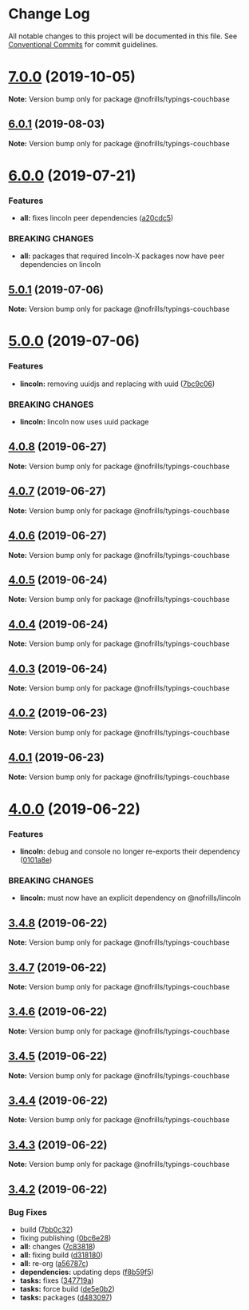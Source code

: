 # Change Log

All notable changes to this project will be documented in this file.
See [Conventional Commits](https://conventionalcommits.org) for commit guidelines.

# [7.0.0](https://github.com/nativecode-dev/nofrills/compare/@nofrills/typings-couchbase@7.0.0-next.0...@nofrills/typings-couchbase@7.0.0) (2019-10-05)

**Note:** Version bump only for package @nofrills/typings-couchbase





## [6.0.1](https://github.com/nativecode-dev/nofrills/compare/@nofrills/typings-couchbase@6.0.1-next.2...@nofrills/typings-couchbase@6.0.1) (2019-08-03)

**Note:** Version bump only for package @nofrills/typings-couchbase





# [6.0.0](https://github.com/nativecode-dev/nofrills/compare/@nofrills/typings-couchbase@5.0.1...@nofrills/typings-couchbase@6.0.0) (2019-07-21)


### Features

* **all:** fixes lincoln peer dependencies ([a20cdc5](https://github.com/nativecode-dev/nofrills/commit/a20cdc5))


### BREAKING CHANGES

* **all:** packages that required lincoln-X packages now have peer dependencies on lincoln





## [5.0.1](https://github.com/nativecode-dev/nofrills/compare/@nofrills/typings-couchbase@4.0.7...@nofrills/typings-couchbase@5.0.1) (2019-07-06)

**Note:** Version bump only for package @nofrills/typings-couchbase





# [5.0.0](https://github.com/nativecode-dev/nofrills/compare/@nofrills/typings-couchbase@4.0.8...@nofrills/typings-couchbase@5.0.0) (2019-07-06)


### Features

* **lincoln:** removing uuidjs and replacing with uuid ([7bc9c06](https://github.com/nativecode-dev/nofrills/commit/7bc9c06))


### BREAKING CHANGES

* **lincoln:** lincoln now uses uuid package





## [4.0.8](https://github.com/nativecode-dev/nofrills/compare/@nofrills/typings-couchbase@4.0.7...@nofrills/typings-couchbase@4.0.8) (2019-06-27)

**Note:** Version bump only for package @nofrills/typings-couchbase





## [4.0.7](https://github.com/nativecode-dev/nofrills/compare/@nofrills/typings-couchbase@4.0.4...@nofrills/typings-couchbase@4.0.7) (2019-06-27)

**Note:** Version bump only for package @nofrills/typings-couchbase





## [4.0.6](https://github.com/nativecode-dev/nofrills/compare/@nofrills/typings-couchbase@4.0.5...@nofrills/typings-couchbase@4.0.6) (2019-06-27)

**Note:** Version bump only for package @nofrills/typings-couchbase





## [4.0.5](https://github.com/nativecode-dev/nofrills/compare/@nofrills/typings-couchbase@4.0.4...@nofrills/typings-couchbase@4.0.5) (2019-06-24)

**Note:** Version bump only for package @nofrills/typings-couchbase





## [4.0.4](https://github.com/nativecode-dev/nofrills/compare/@nofrills/typings-couchbase@4.0.1...@nofrills/typings-couchbase@4.0.4) (2019-06-24)

**Note:** Version bump only for package @nofrills/typings-couchbase





## [4.0.3](https://github.com/nativecode-dev/nofrills/compare/@nofrills/typings-couchbase@4.0.2...@nofrills/typings-couchbase@4.0.3) (2019-06-24)

**Note:** Version bump only for package @nofrills/typings-couchbase





## [4.0.2](https://github.com/nativecode-dev/nofrills/compare/@nofrills/typings-couchbase@4.0.1...@nofrills/typings-couchbase@4.0.2) (2019-06-23)

**Note:** Version bump only for package @nofrills/typings-couchbase





## [4.0.1](https://github.com/nativecode-dev/nofrills/compare/@nofrills/typings-couchbase@3.4.6...@nofrills/typings-couchbase@4.0.1) (2019-06-23)

**Note:** Version bump only for package @nofrills/typings-couchbase





# [4.0.0](https://github.com/nativecode-dev/nofrills/compare/@nofrills/typings-couchbase@3.4.8...@nofrills/typings-couchbase@4.0.0) (2019-06-22)


### Features

* **lincoln:** debug and console no longer re-exports their dependency ([0101a8e](https://github.com/nativecode-dev/nofrills/commit/0101a8e))


### BREAKING CHANGES

* **lincoln:** must now have an explicit dependency on @nofrills/lincoln





## [3.4.8](https://github.com/nativecode-dev/nofrills/compare/@nofrills/typings-couchbase@3.4.7...@nofrills/typings-couchbase@3.4.8) (2019-06-22)

**Note:** Version bump only for package @nofrills/typings-couchbase





## [3.4.7](https://github.com/nativecode-dev/nofrills/compare/@nofrills/typings-couchbase@3.4.6...@nofrills/typings-couchbase@3.4.7) (2019-06-22)

**Note:** Version bump only for package @nofrills/typings-couchbase





## [3.4.6](https://github.com/nativecode-dev/nofrills/compare/@nofrills/typings-couchbase@3.4.3...@nofrills/typings-couchbase@3.4.6) (2019-06-22)

**Note:** Version bump only for package @nofrills/typings-couchbase





## [3.4.5](https://github.com/nativecode-dev/nofrills/compare/@nofrills/typings-couchbase@3.4.4...@nofrills/typings-couchbase@3.4.5) (2019-06-22)

**Note:** Version bump only for package @nofrills/typings-couchbase





## [3.4.4](https://github.com/nativecode-dev/nofrills/compare/@nofrills/typings-couchbase@3.4.3...@nofrills/typings-couchbase@3.4.4) (2019-06-22)

**Note:** Version bump only for package @nofrills/typings-couchbase





## [3.4.3](https://github.com/nativecode-dev/nofrills/compare/@nofrills/typings-couchbase@3.4.2...@nofrills/typings-couchbase@3.4.3) (2019-06-22)

**Note:** Version bump only for package @nofrills/typings-couchbase





## [3.4.2](https://github.com/nativecode-dev/nofrills/compare/@nofrills/typings-couchbase@3.4.0...@nofrills/typings-couchbase@3.4.2) (2019-06-22)


### Bug Fixes

* build ([7bb0c32](https://github.com/nativecode-dev/nofrills/commit/7bb0c32))
* fixing publishing ([0bc6e28](https://github.com/nativecode-dev/nofrills/commit/0bc6e28))
* **all:** changes ([7c83818](https://github.com/nativecode-dev/nofrills/commit/7c83818))
* **all:** fixing build ([d318180](https://github.com/nativecode-dev/nofrills/commit/d318180))
* **all:** re-org ([a56787c](https://github.com/nativecode-dev/nofrills/commit/a56787c))
* **dependencies:** updating deps ([f8b59f5](https://github.com/nativecode-dev/nofrills/commit/f8b59f5))
* **tasks:** fixes ([347719a](https://github.com/nativecode-dev/nofrills/commit/347719a))
* **tasks:** force build ([de5e0b2](https://github.com/nativecode-dev/nofrills/commit/de5e0b2))
* **tasks:** packages ([d483097](https://github.com/nativecode-dev/nofrills/commit/d483097))

